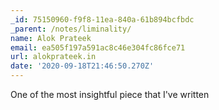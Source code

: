 ```yaml
---
_id: 75150960-f9f8-11ea-840a-61b894bcfbdc
_parent: /notes/liminality/
name: Alok Prateek
email: ea505f197a591ac8c46e304fc86fce71
url: alokprateek.in
date: '2020-09-18T21:46:50.270Z'
---
```

One of the most insightful piece that I've written

